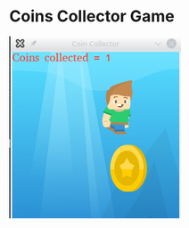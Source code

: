 # Coins Collector Game

![alt text](https://github.com/yasirabs/ruby2dGame-coins_collector/blob/master/coin_collection_game.png?raw=true)
